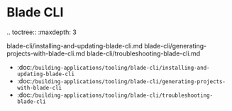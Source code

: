 Blade CLI
=========

.. toctree:: :maxdepth: 3

   blade-cli/installing-and-updating-blade-cli.md blade-cli/generating-projects-with-blade-cli.md blade-cli/troubleshooting-blade-cli.md

-  :doc:`/building-applications/tooling/blade-cli/installing-and-updating-blade-cli`
-  :doc:`/building-applications/tooling/blade-cli/generating-projects-with-blade-cli`
-  :doc:`/building-applications/tooling/blade-cli/troubleshooting-blade-cli`
